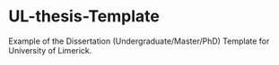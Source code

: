 # UL-thesis-Template
Example of the Dissertation (Undergraduate/Master/PhD) Template for University of Limerick.
